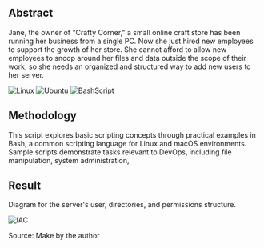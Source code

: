 ## Abstract
Jane, the owner of "Crafty Corner," a small online craft store has been running her business from a single PC. Now she just hired new employees to support the growth of her store. She cannot afford to allow new employees to snoop around her files and data outside the scope of their work, so she needs an organized and structured way to add new users to her server.

![Linux](https://img.shields.io/badge/Linux-000?style=for-the-badge&logo=linux&logoColor=FCC624)
![Ubuntu](https://img.shields.io/badge/Ubuntu-35495E?style=for-the-badge&logo=ubuntu&logoColor=2CA5E0)
![BashScript](https://img.shields.io/badge/bash%20script-0101?style=flat&logo=gnubash&logoColor=%23FFFFFF&labelColor=%23000000)

## Methodology
This script explores basic scripting concepts through practical examples in Bash, a common scripting language for Linux and macOS environments. Sample scripts demonstrate tasks relevant to DevOps, including file manipulation, system administration,

## Result
Diagram for the server's user, directories, and permissions structure.

![IAC](https://github.com/AleMorales9011/01-DEVOPS/blob/3db928f0ef958aa2028429bc991b9a47ed615849/001-USER%2CDIRECTORIES%20%26%20PERMISSION%20STRUCTURE/Basic%20Scripting%20(2).jpg)

Source: Make by the author
